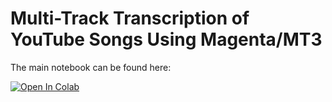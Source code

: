 # Multi-Track Transcription of YouTube Songs Using Magenta/MT3

The main notebook can be found here:

<a href="https://colab.research.google.com/github/magenta/mt3/blob/main/mt3/colab/music_transcription_with_transformers.ipynb" target="_parent"><img src="https://colab.research.google.com/assets/colab-badge.svg" alt="Open In Colab"/></a>
